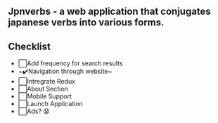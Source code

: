 ## Jpnverbs - a web application that conjugates japanese verbs into various forms.

## Checklist
+ ⬜️Add frequency for search results
+ ~✔️Navigation through website~
+ ⬜️Intregrate Redux
+ ⬜️About Section
+ ⬜️Mobile Support
+ ⬜️Launch Application
+ ⬜️Ads? 😧
